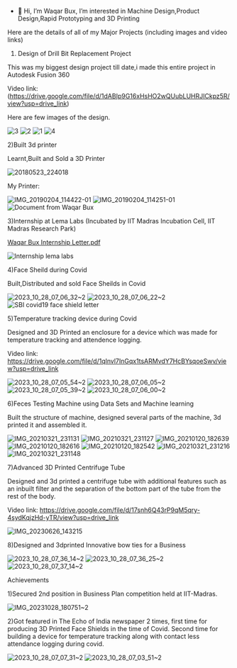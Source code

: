 - 👋 Hi, I’m Waqar Bux, I’m interested in Machine Design,Product Design,Rapid Prototyping and 3D Printing

Here are the details of all of my Major Projects (including images and video links)

1) Design of Drill Bit Replacement Project

This was my biggest design project till date,i made this entire project in Autodesk Fusion 360

Video link: (https://drive.google.com/file/d/1dABIp9G16xHsHO2wQUubLUHRJICkpz5R/view?usp=drive_link)

Here are few images of the design.

![3](https://github.com/waqarbux1/waqarbux1/assets/149581611/06bdd5dd-241a-47d3-ab95-ad8f900b89d6)
![2](https://github.com/waqarbux1/waqarbux1/assets/149581611/ed17325f-6e1d-4c15-ba48-902cf6048977)
![1](https://github.com/waqarbux1/waqarbux1/assets/149581611/c30aa0bd-2e93-48d9-8034-5f7f09b2f796)
![4](https://github.com/waqarbux1/waqarbux1/assets/149581611/1b9ac173-5ef4-4d42-9a8a-fe2f28d0275b)



2)Built 3d printer

Learnt,Built and Sold a 3D Printer

![20180523_224018](https://github.com/waqarbux1/waqarbux1/assets/149581611/414664a4-033a-473b-8cee-972df6a83a43)




My Printer:

![IMG_20190204_114422-01](https://github.com/waqarbux1/waqarbux1/assets/149581611/b78f50fa-d180-4b2c-8410-9517a45ee45e)
![IMG_20190204_114251-01](https://github.com/waqarbux1/waqarbux1/assets/149581611/80fdf4b3-0369-44a3-b210-b9bf45327d3e)
![Document from Waqar Bux](https://github.com/waqarbux1/waqarbux1/assets/149581611/c8fe3a86-d008-4699-924c-c9f01cf3b3ba)




3)Internship at Lema Labs (Incubated by IIT Madras Incubation Cell, IIT Madras Research Park)

[Waqar Bux Internship Letter.pdf](https://github.com/waqarbux1/waqarbux1/files/13256380/Waqar.Bux.Internship.Letter.pdf)

![Internship lema labs](https://github.com/waqarbux1/waqarbux1/assets/149581611/688316f5-0716-4ff3-9acb-7806480c4776)




4)Face Sheild during Covid

Built,Distributed and sold Face Sheilds in Covid

![2023_10_28_07_06_32~2](https://github.com/waqarbux1/waqarbux1/assets/149581611/a0f8f47c-db8a-48ed-b4a3-3c048aad3d6c)
![2023_10_28_07_06_22~2](https://github.com/waqarbux1/waqarbux1/assets/149581611/69e0dd1a-2534-483c-b809-099f6fb834bc)
![SBI covid19 face shield letter](https://github.com/waqarbux1/waqarbux1/assets/149581611/69d004f1-90ec-4727-ab58-c05bb4f36236)


5)Temperature tracking device during Covid

Designed and 3D Printed an enclosure for a device which was made for temperature tracking and attendence logging.

Video link: https://drive.google.com/file/d/1qlnvl7InGqx1tsARMvdY7HcBYsqoeSwv/view?usp=drive_link

![2023_10_28_07_05_54~2](https://github.com/waqarbux1/waqarbux1/assets/149581611/aa53ec2a-31a6-4cc9-b29c-887efdce8607)
![2023_10_28_07_06_05~2](https://github.com/waqarbux1/waqarbux1/assets/149581611/9b86c38a-8d59-4d84-9d58-274bdae8a625)
![2023_10_28_07_05_39~2](https://github.com/waqarbux1/waqarbux1/assets/149581611/62ed3930-ec9d-4d5d-a9a6-4331499c10ae)
![2023_10_28_07_06_00~2](https://github.com/waqarbux1/waqarbux1/assets/149581611/909bd5db-2440-420b-b4ff-0d7ea43d2946)



6)Feces Testing Machine using Data Sets and Machine learning

Built the structure of machine, designed several parts of the machine, 3d printed it and assembled it.

![IMG_20210321_231131](https://github.com/waqarbux1/waqarbux1/assets/149581611/b2191fca-3d6d-457b-b6e6-5072b68cc331)
![IMG_20210321_231127](https://github.com/waqarbux1/waqarbux1/assets/149581611/cefecc54-5f57-4626-9f02-3e3ce387398a)
![IMG_20210120_182639](https://github.com/waqarbux1/waqarbux1/assets/149581611/74c5e1ae-e153-4740-976f-88d9c0d3e07b)
![IMG_20210120_182616](https://github.com/waqarbux1/waqarbux1/assets/149581611/6907959a-4e4a-4c9b-b497-d8abd394499f)
![IMG_20210120_182542](https://github.com/waqarbux1/waqarbux1/assets/149581611/6fedfd94-6b8d-490c-8ae8-5339e4442dfd)
![IMG_20210321_231216](https://github.com/waqarbux1/waqarbux1/assets/149581611/073e0cec-b198-41c7-8920-3a7293d44648)
![IMG_20210321_231148](https://github.com/waqarbux1/waqarbux1/assets/149581611/9289553b-e5ea-4e9e-8381-02705e61b0d9)



7)Advanced 3D Printed Centrifuge Tube

Designed and 3d printed a centrifuge tube with additional features such as an inbuilt filter and 
the separation of the bottom part of the tube from the rest of the body.

Video link: https://drive.google.com/file/d/17snh6Q43rP9qM5qry-4sydKqjzHd-yTR/view?usp=drive_link

![IMG_20230626_143215](https://github.com/waqarbux1/waqarbux1/assets/149581611/8b4dba76-b430-43e1-bed9-4192b7494974)



8)Designed and 3dprinted Innovative bow ties for a Business

![2023_10_28_07_36_14~2](https://github.com/waqarbux1/waqarbux1/assets/149581611/ce3e5c9d-edaa-40d7-abe9-ff94e8f6ec14)
![2023_10_28_07_36_25~2](https://github.com/waqarbux1/waqarbux1/assets/149581611/e289fb43-34ff-4e12-900f-f66e7d040720)
![2023_10_28_07_37_14~2](https://github.com/waqarbux1/waqarbux1/assets/149581611/2556c5d2-5d6b-43ed-9d88-9b008991c44d)



Achievements

1)Secured 2nd position in Business Plan competition held at IIT-Madras.

![IMG_20231028_180751~2](https://github.com/waqarbux1/waqarbux1/assets/149581611/69187dda-0825-4486-9963-bca6a745b82a)


2)Got featured in The Echo of India  newspaper 2 times, first time for producing 3D Printed Face Shields in the time of Covid.
  Second time for building a device for temperature tracking along with contact less attendance logging during covid. 

![2023_10_28_07_07_31~2](https://github.com/waqarbux1/waqarbux1/assets/149581611/76a461d1-2cbe-4316-8dae-0a2a22cbf50d)
![2023_10_28_07_03_51~2](https://github.com/waqarbux1/waqarbux1/assets/149581611/426b87e2-7000-446c-bba4-2d4788db601b)













